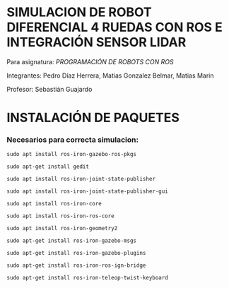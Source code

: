 # SIMULACION DE ROBOT DIFERENCIAL 4 RUEDAS CON ROS E INTEGRACIÓN SENSOR LIDAR
Para asignatura: *PROGRAMACIÓN DE ROBOTS CON ROS*

Integrantes: Pedro Díaz Herrera,
             Matias Gonzalez Belmar,
             Matias Marin

Profesor: Sebastián Guajardo
# INSTALACIÓN DE PAQUETES
### Necesarios para correcta simulacion:

```
sudo apt install ros-iron-gazebo-ros-pkgs

sudo apt-get install gedit

sudo apt install ros-iron-joint-state-publisher

sudo apt install ros-iron-joint-state-publisher-gui

sudo apt install ros-iron-core

sudo apt install ros-iron-ros-core

sudo apt install ros-iron-geometry2

sudo apt-get install ros-iron-gazebo-msgs

sudo apt-get install ros-iron-gazebo-plugins

sudo apt-get install ros-iron-ros-ign-bridge

sudo apt-get install ros-iron-teleop-twist-keyboard
```

